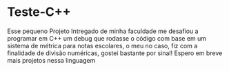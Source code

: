 # Teste-C++
Esse pequeno Projeto Intregado de minha faculdade me desafiou a programar em C++ um debug que rodasse o código com base em um sistema de métrica para notas escolares, o meu no caso, fiz com a finalidade de divisão numéricas, gostei bastante por sinal! Espero em breve mais projetos nessa linguagem
